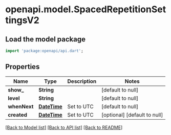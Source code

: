 # openapi.model.SpacedRepetitionSettingsV2

## Load the model package
```dart
import 'package:openapi/api.dart';
```

## Properties
Name | Type | Description | Notes
------------ | ------------- | ------------- | -------------
**show_** | **String** |  | [default to null]
**level** | **String** |  | [default to null]
**whenNext** | [**DateTime**](DateTime.md) | Set to UTC | [default to null]
**created** | [**DateTime**](DateTime.md) | Set to UTC | [optional] [default to null]

[[Back to Model list]](../README.md#documentation-for-models) [[Back to API list]](../README.md#documentation-for-api-endpoints) [[Back to README]](../README.md)


